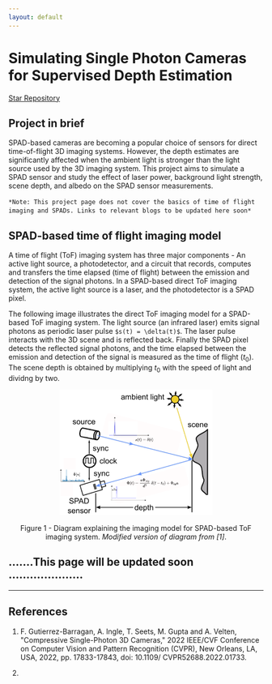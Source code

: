 ```yaml
---
layout: default
---
```


# Simulating Single Photon Cameras for Supervised Depth Estimation

<!-- Place this tag where you want the button to render. -->
<a class="github-button" href="https://github.com/kaustubh-sadekar/SPAD-Simulator" target="blank_" data-color-scheme="no-preference: light; light: light; dark: dark;" data-size="large" aria-label="Star kaustubh-sadekar/SPAD-Simulator on GitHub">Star Repository</a>

## Project in brief
SPAD-based cameras are becoming a popular choice of sensors for direct time-of-flight 3D imaging systems. However, the depth estimates are significantly affected when the ambient light is stronger than the light source used by the 3D imaging system. This project aims to simulate a SPAD sensor and study the effect of laser power, background light strength, scene depth, and albedo on the SPAD sensor measurements.

`*Note: This project page does not cover the basics of time of flight imaging and SPADs. Links to relevant blogs to be updated here soon*`

## SPAD-based time of flight imaging model

A time of flight (ToF) imaging system has three major components - An active light source, a photodetector, and a circuit that records, computes and transfers the time elapsed (time of flight) between the emission and detection of the signal photons. In a SPAD-based direct ToF imaging system, the active light source is a laser, and the photodetector is a SPAD pixel.

The following image illustrates the direct ToF imaging model for a SPAD-based ToF imaging system. The light source (an infrared laser) emits signal photons as periodic laser pulse `$s(t) = \delta(t)$`. The laser pulse interacts with the 3D scene and is reflected back. Finally the SPAD pixel detects the reflected signal photons, and the time elapsed between the emission and detection of the signal is measured as the time of flight ($t_0$). The scene depth is obtained by multiplying $t_0$ with the speed of light and dividng by two.

<p align='center'>
  <img src='images/ToF_Diagram.png' width="60%">
</p>
<p align='center'>
    Figure 1 - Diagram explaining the imaging model for SPAD-based ToF imaging system. <i>Modified version of diagram from [1]</i>.
</p>





## .......This page will be updated soon .....................
---

## References
1. F. Gutierrez-Barragan, A. Ingle, T. Seets, M. Gupta and A. Velten, "Compressive Single-Photon 3D Cameras," 2022 IEEE/CVF Conference on Computer Vision and Pattern Recognition (CVPR), New Orleans, LA, USA, 2022, pp. 17833-17843, doi: 10.1109/
CVPR52688.2022.01733.

2. 
